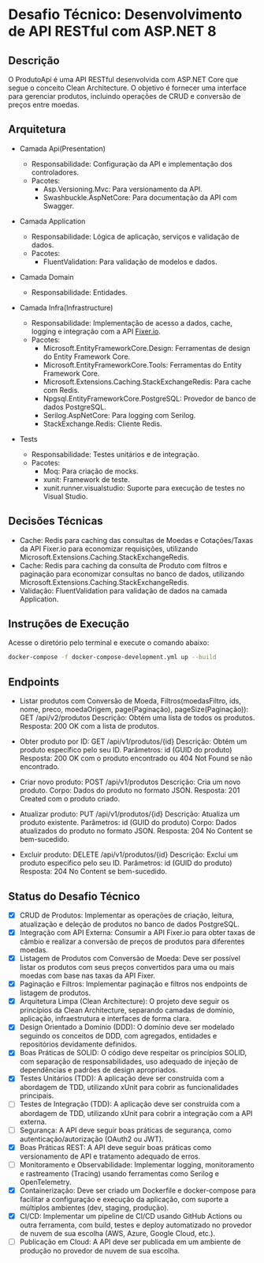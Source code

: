 # Desafio Técnico: Desenvolvimento de API RESTful com ASP.NET 8

## Descrição
O ProdutoApi é uma API RESTful desenvolvida com ASP.NET Core que segue o conceito Clean Architecture. O objetivo é fornecer uma interface para gerenciar produtos, incluindo operações de CRUD e conversão de preços entre moedas.

## Arquitetura

- Camada Api(Presentation)
    - Responsabilidade: Configuração da API e implementação dos controladores.
    - Pacotes:
        - Asp.Versioning.Mvc: Para versionamento da API.
        - Swashbuckle.AspNetCore: Para documentação da API com Swagger.

- Camada Application
    - Responsabilidade: Lógica de aplicação, serviços e validação de dados.
    - Pacotes:
        - FluentValidation: Para validação de modelos e dados.

- Camada Domain
    - Responsabilidade: Entidades.

- Camada Infra(Infrastructure)
    - Responsabilidade: Implementação de acesso a dados, cache, logging e integração com a API [Fixer.io](https://fixer.io/).
    - Pacotes:
        - Microsoft.EntityFrameworkCore.Design: Ferramentas de design do Entity Framework Core.
        - Microsoft.EntityFrameworkCore.Tools: Ferramentas do Entity Framework Core.
        - Microsoft.Extensions.Caching.StackExchangeRedis: Para cache com Redis.
        - Npgsql.EntityFrameworkCore.PostgreSQL: Provedor de banco de dados PostgreSQL.
        - Serilog.AspNetCore: Para logging com Serilog.
        - StackExchange.Redis: Cliente Redis.

- Tests
    - Responsabilidade: Testes unitários e de integração.
    - Pacotes:
        - Moq: Para criação de mocks.
        - xunit: Framework de teste.
        - xunit.runner.visualstudio: Suporte para execução de testes no Visual Studio.

## Decisões Técnicas
- Cache: Redis para caching das consultas de Moedas e Cotações/Taxas da API Fixer.io para economizar requisições, utilizando Microsoft.Extensions.Caching.StackExchangeRedis.
- Cache: Redis para caching da consulta de Produto com filtros e paginação para economizar consultas no banco de dados, utilizando Microsoft.Extensions.Caching.StackExchangeRedis.
- Validação: FluentValidation para validação de dados na camada Application.

## Instruções de Execução
Acesse o diretório pelo terminal e execute o comando abaixo:
```bash
docker-compose -f docker-compose-development.yml up --build
```

## Endpoints

- Listar produtos com Conversão de Moeda, Filtros(moedasFiltro, ids, nome, preco, moedaOrigem, page(Paginação), pageSize(Paginação)):
GET /api/v2/produtos
Descrição: Obtém uma lista de todos os produtos.
Resposta: 200 OK com a lista de produtos.

- Obter produto por ID:
GET /api/v1/produtos/{id}
Descrição: Obtém um produto específico pelo seu ID.
Parâmetros: id (GUID do produto)
Resposta: 200 OK com o produto encontrado ou 404 Not Found se não encontrado.

- Criar novo produto:
POST /api/v1/produtos
Descrição: Cria um novo produto.
Corpo: Dados do produto no formato JSON.
Resposta: 201 Created com o produto criado.

- Atualizar produto:
PUT /api/v1/produtos/{id}
Descrição: Atualiza um produto existente.
Parâmetros: id (GUID do produto)
Corpo: Dados atualizados do produto no formato JSON.
Resposta: 204 No Content se bem-sucedido.

- Excluir produto:
DELETE /api/v1/produtos/{id}
Descrição: Exclui um produto específico pelo seu ID.
Parâmetros: id (GUID do produto)
Resposta: 204 No Content se bem-sucedido.

## Status do Desafio Técnico 
- [x] CRUD de Produtos: Implementar as operações de criação, leitura, atualização e deleção de produtos no banco de dados PostgreSQL.
- [x] Integração com API Externa: Consumir a API Fixer.io para obter taxas de câmbio e realizar a conversão de preços de produtos para diferentes moedas.
- [x] Listagem de Produtos com Conversão de Moeda: Deve ser possível listar os produtos com seus preços convertidos para uma ou mais moedas com base nas taxas da API Fixer.
- [x] Paginação e Filtros: Implementar paginação e filtros nos endpoints de listagem de produtos.
- [x] Arquitetura Limpa (Clean Architecture): O projeto deve seguir os princípios da Clean Architecture, separando camadas de domínio, aplicação, infraestrutura e interfaces de forma clara.
- [x] Design Orientado a Domínio (DDD): O domínio deve ser modelado seguindo os conceitos de DDD, com agregados, entidades e repositórios devidamente definidos.
- [x] Boas Práticas de SOLID: O código deve respeitar os princípios SOLID, com separação de responsabilidades, uso adequado de injeção de dependências e padrões de design apropriados.
- [x] Testes Unitários (TDD): A aplicação deve ser construída com a abordagem de TDD, utilizando xUnit para cobrir as funcionalidades principais.
- [ ] Testes de Integração (TDD): A aplicação deve ser construída com a abordagem de TDD, utilizando xUnit para cobrir a integração com a API externa.
- [ ] Segurança: A API deve seguir boas práticas de segurança, como autenticação/autorização (OAuth2 ou JWT).
- [x] Boas Práticas REST: A API deve seguir boas práticas como versionamento de API e tratamento adequado de erros.
- [ ] Monitoramento e Observabilidade: Implementar logging, monitoramento e rastreamento (Tracing) usando ferramentas como Serilog e OpenTelemetry.
- [x] Containerização: Deve ser criado um Dockerfile e docker-compose para facilitar a configuração e execução da aplicação, com suporte a múltiplos ambientes (dev, staging, produção).
- [x] CI/CD: Implementar um pipeline de CI/CD usando GitHub Actions ou outra ferramenta, com build, testes e deploy automatizado no provedor de nuvem de sua escolha (AWS, Azure, Google Cloud, etc.).
- [ ] Publicação em Cloud: A API deve ser publicada em um ambiente de produção no provedor de nuvem de sua escolha.
